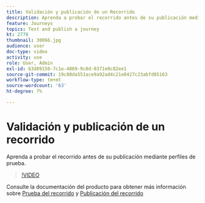 ```yaml
---
title: Validación y publicación de un Recorrido
description: Aprenda a probar el recorrido antes de su publicación mediante perfiles de prueba.
feature: Journeys
topics: Test and publish a journey
kt: 2778
thumbnail: 30066.jpg
audience: user
doc-type: video
activity: use
role: User, Admin
exl-id: 63d89150-7c1e-4869-9c8d-0371e0c82ee1
source-git-commit: 19c80da551ace9a92ad4c21e8427c23abfd05163
workflow-type: tm+mt
source-wordcount: '63'
ht-degree: 7%

---
```


# Validación y publicación de un recorrido

Aprenda a probar el recorrido antes de su publicación mediante perfiles de prueba.

>[!VIDEO](https://video.tv.adobe.com/v/30066?quality=12)

Consulte la documentación del producto para obtener más información sobre [Prueba del recorrido](https://experienceleague.adobe.com/docs/journeys/using/building-journeys/testing-the-journey.html)
y [Publicación del recorrido](https://experienceleague.adobe.com/docs/journeys/using/building-journeys/publishing-the-journey.html)
